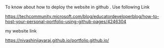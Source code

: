 To know about how to deploy the website in github . Use following Link


https://techcommunity.microsoft.com/blog/educatordeveloperblog/how-to-host-your-personal-portfolio-using-github-pages/4246304






my website link




https://nivashinijayaraj.github.io/portfolio.github.io/


































